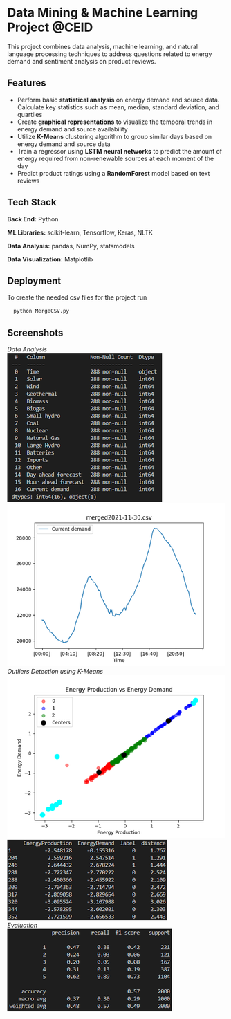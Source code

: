 
# Data Mining & Machine Learning Project @CEID

This project combines data analysis, machine learning, and natural language processing techniques to address questions related to energy demand and sentiment analysis on product reviews. 



## Features

- Perform basic **statistical analysis** on energy demand and source data. Calculate key statistics such as mean, median, standard deviation, and quartiles
- Create **graphical representations** to visualize the temporal trends in energy demand and source availability
- Utilize **K-Means** clustering algorithm to group similar days based on energy demand and source data
- Train a regressor using **LSTM neural networks** to predict the amount of energy required from non-renewable sources at each moment of the day
- Predict product ratings using a **RandomForest** model based on text reviews


## Tech Stack

**Back End:** Python

**ML Libraries:** scikit-learn, Tensorflow, Keras, NLTK

**Data Analysis:** pandas, NumPy, statsmodels

**Data Visualization:** Matplotlib


## Deployment

To create the needed csv files for the project run

```bash
  python MergeCSV.py
```


## Screenshots
*Data Analysis*</br>
![App Screenshot](https://github.com/manosmin/ceid-ml/blob/master/screenshots/ss1.png)</br>
![App Screenshot](https://github.com/manosmin/ceid-ml/blob/master/screenshots/ss2.png)</br>
*Outliers Detection using K-Means*</br>
![App Screenshot](https://github.com/manosmin/ceid-ml/blob/master/screenshots/ss4.png)</br>
![App Screenshot](https://github.com/manosmin/ceid-ml/blob/master/screenshots/ss3.PNG)</br>
*Evaluation*</br>
![App Screenshot](https://github.com/manosmin/ceid-ml/blob/master/screenshots/ss5.png)


